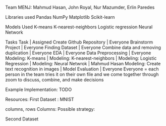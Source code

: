 Team MENJ: Mahmud Hasan, John Royal, Nur Mazumder, Erlin Paredes

Libraries used
Pandas
NumPy
Matplotlib
Scikit-learn

Models Used
K-means
K-nearest-neighbors
Logistic regression
Neural Network

Tasks
Task | Assigned
Create Github Repository | Everyone
Brainstorm Project | Everyone
Finding Dataset | Everyone
Combine data and removing duplication | Everyone
EDA	| Everyone
Data Preprocessing | Everyone
Modeling: K-means | 
Modeling: K-nearest-neighbors | 
Modeling: Logistic Regression | 
Modeling: Neural Netwrok | Mahmud Hasan
Modeling: Create text recognition in images | 
Model Evaluation | Everyone
Everyone = each person in the team tries it on their own file and we come together through zoom to discuss, combine, and make decisions


Example Implementation:
TODO


Resources:
First Dataset : MNIST

columns,  rows
Columns: 
Possible strategy: 

Second Dataset
